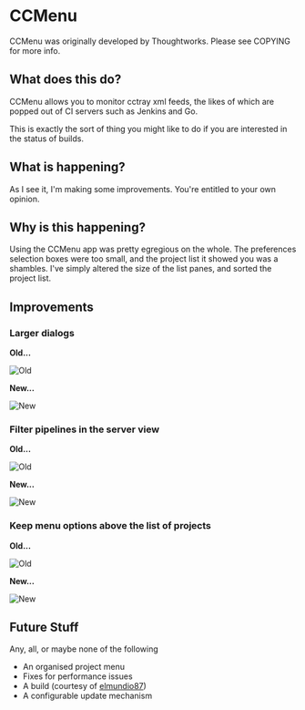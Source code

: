 # CCMenu

CCMenu was originally developed by Thoughtworks. Please see COPYING for
more info.

## What does this do?

CCMenu allows you to monitor cctray xml feeds, the likes of
which are popped out of CI servers such as Jenkins and Go.

This is exactly the sort of thing you might like to do if you
are interested in the status of builds.

## What is happening?

As I see it, I'm making some improvements. You're entitled
to your own opinion.

## Why is this happening?

Using the CCMenu app was pretty egregious on the whole.
The preferences selection boxes were too small, and the
project list it showed you was a shambles. I've simply altered
the size of the list panes, and sorted the project list.

## Improvements

### Larger dialogs

**Old...**

![Old](https://farm9.staticflickr.com/8486/8261759979_ffc550f959.jpg)

**New...**

![New](https://farm9.staticflickr.com/8483/8261732387_b9abe7714f.jpg)

### Filter pipelines in the server view

**Old...**

![Old](https://farm9.staticflickr.com/8074/8262827590_89bc30e53a.jpg)

**New...**

![New](https://farm9.staticflickr.com/8067/8262800328_c444fe8963.jpg)

### Keep menu options above the list of projects

**Old...**

![Old](https://farm9.staticflickr.com/8186/8373456543_8828d79ff2_z.jpg)

**New...**

![New](https://farm9.staticflickr.com/8358/8374528884_b162131664_z.jpg)

## Future Stuff

Any, all, or maybe none of the following

- An organised project menu
- Fixes for performance issues
- A build (courtesy of [elmundio87](https://github.com/elmundio87))
- A configurable update mechanism
